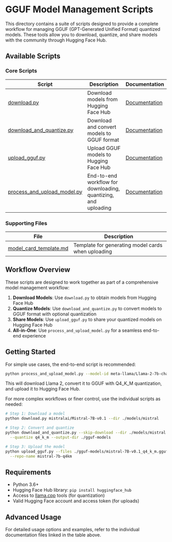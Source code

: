 # GGUF Model Management Scripts

This directory contains a suite of scripts designed to provide a complete workflow for managing GGUF (GPT-Generated Unified Format) quantized models. These tools allow you to download, quantize, and share models with the community through Hugging Face Hub.

## Available Scripts

### Core Scripts

| Script                                                     | Description                                                    | Documentation                                     |
| ---------------------------------------------------------- | -------------------------------------------------------------- | ------------------------------------------------- |
| [download.py](download.py)                                 | Download models from Hugging Face Hub                          | [Documentation](download_docs.md)                 |
| [download_and_quantize.py](download_and_quantize.py)       | Download and convert models to GGUF format                     | [Documentation](download_and_quantize_docs.md)    |
| [upload_gguf.py](upload_gguf.py)                           | Upload GGUF models to Hugging Face Hub                         | [Documentation](upload_gguf_docs.md)              |
| [process_and_upload_model.py](process_and_upload_model.py) | End-to-end workflow for downloading, quantizing, and uploading | [Documentation](process_and_upload_model_docs.md) |

### Supporting Files

| File                                             | Description                                        |
| ------------------------------------------------ | -------------------------------------------------- |
| [model_card_template.md](model_card_template.md) | Template for generating model cards when uploading |

## Workflow Overview

These scripts are designed to work together as part of a comprehensive model management workflow:

1. **Download Models**: Use `download.py` to obtain models from Hugging Face Hub
2. **Quantize Models**: Use `download_and_quantize.py` to convert models to GGUF format with optional quantization
3. **Share Models**: Use `upload_gguf.py` to share your quantized models on Hugging Face Hub
4. **All-in-One**: Use `process_and_upload_model.py` for a seamless end-to-end experience

## Getting Started

For simple use cases, the end-to-end script is recommended:

```bash
python process_and_upload_model.py --model-id meta-llama/Llama-2-7b-chat-hf --quantize q4_k_m
```

This will download Llama 2, convert it to GGUF with Q4_K_M quantization, and upload it to Hugging Face Hub.

For more complex workflows or finer control, use the individual scripts as needed:

```bash
# Step 1: Download a model
python download.py mistralai/Mistral-7B-v0.1 --dir ./models/mistral

# Step 2: Convert and quantize
python download_and_quantize.py --skip-download --dir ./models/mistral \
  --quantize q4_k_m --output-dir ./gguf-models

# Step 3: Upload the model
python upload_gguf.py --files ./gguf-models/mistral-7B-v0.1_q4_k_m.gguf \
  --repo-name mistral-7b-q4km
```

## Requirements

- Python 3.6+
- Hugging Face Hub library: `pip install huggingface_hub`
- Access to [llama.cpp](https://github.com/ggerganov/llama.cpp) tools (for quantization)
- Valid Hugging Face account and access token (for uploads)

## Advanced Usage

For detailed usage options and examples, refer to the individual documentation files linked in the table above.
